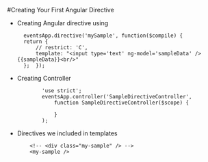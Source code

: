 #Creating Your First Angular Directive

- Creating Angular directive using

		eventsApp.directive('mySample', function($compile) {
	    return {
	        // restrict: 'C',
	        template: "<input type='text' ng-model='sampleData' /> {{sampleData}}<br/>"
	    };	});



- Creating Controller

              'use strict';
              eventsApp.controller('SampleDirectiveController',
                  function SampleDirectiveController($scope) {

                  }
              );

- Directives we included in templates

          <!-- <div class="my-sample" /> -->
          <my-sample />